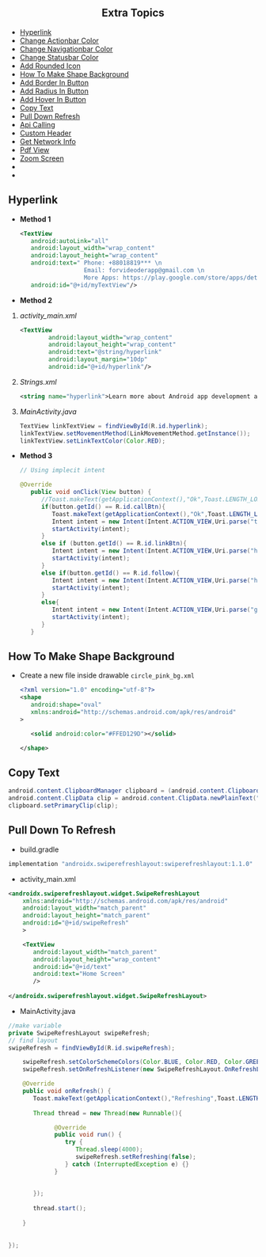 <h2 align="center">Extra Topics</h2>

* [Hyperlink](#)
* [Change Actionbar Color](#)
* [Change Navigationbar Color](#)
* [Change Statusbar Color](#)
* [Add Rounded Icon](#)
* [How To Make Shape Background](#)
* [Add Border In Button](#)
* [Add Radius In Button](#)
* [Add Hover In Button](#)
* [Copy Text](#Copy)
* [Pull Down Refresh](#Refresh)
* [Api Calling](#)
* [Custom Header](#)
* [Get Network Info](#)
* [Pdf View](#)
* [Zoom Screen](#)
* [](#)
* [](#)


## Hyperlink
* **Method 1**
	```xml
	<TextView
	   android:autoLink="all"
	   android:layout_width="wrap_content"
	   android:layout_height="wrap_content"
	   android:text=" Phone: +88018819*** \n   
					  Email: forvideoderapp@gmail.com \n
				      More Apps: https://play.google.com/store/apps/details?id=com.codewithharry.isangeet  "
	   android:id="@+id/myTextView"/>
	```
* **Method 2**
1. *activity_main.xml*
	```xml
	<TextView
			android:layout_width="wrap_content"
			android:layout_height="wrap_content"
			android:text="@string/hyperlink"
			android:layout_margin="10dp"
			android:id="@+id/hyperlink"/>
	```
2. *Strings.xml*
	```xml
	<string name="hyperlink">Learn more about Android app development at\n<a href="https://learntodroid.com">LearnToDroid.com</a></string>
	```
3. *MainActivity.java*
	```java
	TextView linkTextView = findViewById(R.id.hyperlink);
   linkTextView.setMovementMethod(LinkMovementMethod.getInstance());
   linkTextView.setLinkTextColor(Color.RED);
	```
* **Method 3**
	```java
	// Using implecit intent
	
	@Override
	   public void onClick(View button) {
	      //Toast.makeText(getApplicationContext(),"Ok",Toast.LENGTH_LONG).show();
	      if(button.getId() == R.id.callBtn){
	         Toast.makeText(getApplicationContext(),"Ok",Toast.LENGTH_LONG).show();
	         Intent intent = new Intent(Intent.ACTION_VIEW,Uri.parse("tel:+880177528177"));
	         startActivity(intent);
	      }
	      else if (button.getId() == R.id.linkBtn){
	         Intent intent = new Intent(Intent.ACTION_VIEW,Uri.parse("https://cutt.ly/rabbi"));
	         startActivity(intent);
	      }
	      else if(button.getId() == R.id.follow){
	         Intent intent = new Intent(Intent.ACTION_VIEW,Uri.parse("https://cutt.ly/rabbi"));
	         startActivity(intent);
	      }
	      else{
	         Intent intent = new Intent(Intent.ACTION_VIEW,Uri.parse("geo:16 17 38,18 28 18"));
	         startActivity(intent);
	      }
	   }	
	```

## How To Make Shape Background
* Create a new file inside drawable `circle_pink_bg.xml`
	```xml
	<?xml version="1.0" encoding="utf-8"?>
	<shape
	   android:shape="oval"
	   xmlns:android="http://schemas.android.com/apk/res/android"
	>
	
	   <solid android:color="#FFED129D"></solid>
	
	</shape>	
	```


## Copy Text
```java
android.content.ClipboardManager clipboard = (android.content.ClipboardManager) getApplicationContext().getSystemService(Context.CLIPBOARD_SERVICE);
android.content.ClipData clip = android.content.ClipData.newPlainText("Copied Text", "rabbi");
clipboard.setPrimaryClip(clip);
```

## Pull Down To Refresh
* build.gradle
```gradle
implementation "androidx.swiperefreshlayout:swiperefreshlayout:1.1.0"
```
* activity_main.xml
```xml
<androidx.swiperefreshlayout.widget.SwipeRefreshLayout 
    xmlns:android="http://schemas.android.com/apk/res/android"
    android:layout_width="match_parent"
    android:layout_height="match_parent"
    android:id="@+id/swipeRefresh"
    >

    <TextView
       android:layout_width="match_parent"
       android:layout_height="wrap_content"
       android:id="@+id/text"
       android:text="Home Screen"
       />
    
</androidx.swiperefreshlayout.widget.SwipeRefreshLayout>
```
* MainActivity.java
```java
//make variable
private SwipeRefreshLayout swipeRefresh;
// find layout
swipeRefresh = findViewById(R.id.swipeRefresh);

	swipeRefresh.setColorSchemeColors(Color.BLUE, Color.RED, Color.GREEN);
	swipeRefresh.setOnRefreshListener(new SwipeRefreshLayout.OnRefreshListener(){

    @Override
    public void onRefresh() {
       Toast.makeText(getApplicationContext(),"Refreshing",Toast.LENGTH_SHORT).show();
       
       Thread thread = new Thread(new Runnable(){

             @Override
             public void run() {
                try {
                   Thread.sleep(4000);
                   swipeRefresh.setRefreshing(false);
                } catch (InterruptedException e) {}
             }
             
          
       });
       
       thread.start();
       
    }
    
  
});

```


